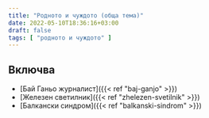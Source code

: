 ```yaml
---
title: "Родното и чуждото (обща тема)"
date: 2022-05-10T18:36:16+03:00
draft: false
tags: [ "родното и чуждото" ]
---
```


## Включва

- [Бай Ганьо журналист]({{< ref "baj-ganjo" >}})
- [Железен светилник]({{< ref "zhelezen-svetilnik" >}})
- [Балкански синдром]({{< ref "balkanski-sindrom" >}})
